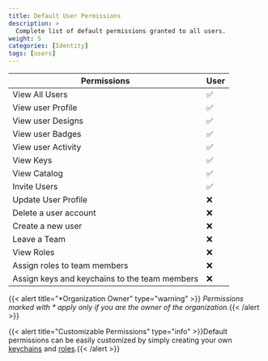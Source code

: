 ```yaml
---
title: Default User Permissions
description: >
  Complete list of default permissions granted to all users.
weight: 5
categories: [Identity]
tags: [users]
---
```


| Permissions                                                     | User        |
|-----------------------------------------------------------------|-------------|
| View All Users                                                  | ✅         |
| View user Profile                                               | ✅         |
| View user Designs                                               | ✅         |
| View user Badges                                                | ✅         |
| View user Activity                                              | ✅         |
| View Keys                                                       | ✅         |
| View Catalog                                                    | ✅         |
| Invite Users                                                    | ✅         |
| Update User Profile                                             | ❌         |
| Delete a user account                                           | ❌         |
| Create a new user                                               | ❌         |
| Leave a Team                                                    | ❌         |
| View Roles                                                      | ❌         |
| Assign roles to team members                                    | ❌         |
| Assign keys and keychains to the team members                   | ❌         |

{{< alert title="*Organization Owner" type="warning" >}}
_Permissions marked with * apply only if you are the owner of the organization._{{< /alert >}}

{{< alert title="Customizable Permissions" type="info" >}}Default permissions can be easily customized by simply creating your own [keychains](/cloud/security/keychains/) and [roles](/cloud/security/roles).{{< /alert >}}
